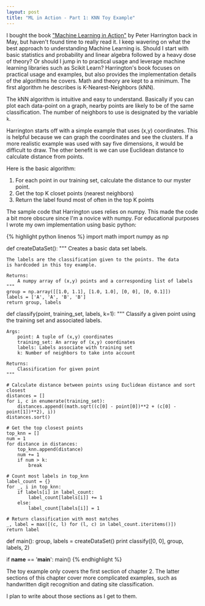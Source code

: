 ```yaml
---
layout: post
title: "ML in Action - Part 1: KNN Toy Example"
---
```


I bought the book ["Machine Learning in Action"](http://www.manning.com/pharrington/)
by Peter Harrington back in May, but haven't found time to really read it.
I keep wavering on what the best approach to understanding Machine Learning is.
Should I start with basic statistics and probability and linear algebra followed
by a heavy dose of theory? Or should I jump in to practical usage and leverage
machine learning libraries such as Scikit Learn? Harrington's book focuses on
practical usage and examples, but also provides the implementation details of
the algorithms he covers. Math and theory are kept to a minimum. The first
algorithm he describes is K-Nearest-Neighbors (kNN).

The kNN algorithm is intuitive and easy to understand. Basically if you can
plot each data-point on a graph, nearby points are likely to be of the same
classification. The number of neighbors to use is designated by the variable
`k`.

Harrington starts off with a simple example that uses (x,y) coordinates. This is
helpful because we can graph the coordinates and see the clusters. If a more
realistic example was used with say five dimensions, it would be difficult to
draw. The other benefit is we can use Euclidean distance to calculate distance
from points.

Here is the basic algorithm:

1. For each point in our training set, calculate the distance to our myster point.
2. Get the top K closet points (nearest neighbors)
3. Return the label found most of often in the top K points

The sample code that Harrington uses relies on numpy. This made the code a bit
more obscure since I'm a novice with numpy. For educational purposes I wrote my
own implementation using basic python:

{% highlight python linenos %}
import math
import numpy as np


def createDataSet():
    """
    Creates a basic data set labels.

    The labels are the classification given to the points. The data
    is hardcoded in this toy example.

    Returns:
        A numpy array of (x,y) points and a corresponding list of labels
    """
    group = np.array([[1.0, 1.1], [1.0, 1.0], [0, 0], [0, 0.1]])
    labels = ['A', 'A', 'B', 'B']
    return group, labels


def classify(point, training_set, labels, k=1):
    """
    Classify a given point using the training set and associated labels.

    Args:
        point: A tuple of (x,y) coordinates
        training_set: An array of (x,y) coordinates
        labels: Labels associate with training set
        k: Number of neighbors to take into account

    Returns:
        Classification for given point
    """

    # Calculate distance between points using Euclidean distance and sort closest
    distances = []
    for i, c in enumerate(training_set):
        distances.append((math.sqrt((c[0] - point[0])**2 + (c[0] - point[1])**2), i))
    distances.sort()

    # Get the top closest points
    top_knn = []
    num = 1
    for distance in distances:
        top_knn.append(distance)
        num += 1
        if num > k:
            break

    # Count most labels in top_knn
    label_count = {}
    for _, i in top_knn:
        if labels[i] in label_count:
            label_count[labels[i]] += 1
        else:
            label_count[labels[i]] = 1

    # Return classification with most matches
    _, label = max([(c, l) for (l, c) in label_count.iteritems()])
    return label


def main():
    group, labels = createDataSet()
    print classify([0, 0], group, labels, 2)


if __name__ == '__main__':
    main()
{% endhighlight %}

The toy example only covers the first section of chapter 2. The latter sections of this chapter
cover more complicated examples, such as handwritten digit recognition and
dating site classification.

I plan to write about those sections as I get to them.

